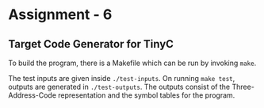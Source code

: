 # Assignment - 6

## Target Code Generator for TinyC

To build the program, there is a Makefile which can be run by invoking `make`.

The test inputs are given inside `./test-inputs`. On running `make test`, outputs are generated in `./test-outputs`. The outputs consist of the Three-Address-Code representation and the symbol tables for the program. 
